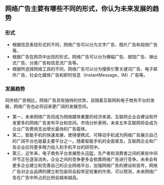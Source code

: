 ## 网络广告主要有哪些不同的形式，你认为未来发展的趋势

### 形式
* 根据信息表现形式的不同，网络广告可以分为文字广告、图片广告和视频广告等。  
* 根据广告在网页中出现的形式，网络广告可以分为横幅广告、按钮广告、弹出式广告、分类广告和信息流广告等。  
* 根据所选择网络工具的不同，网络广告可以分为搜索引擎关键词广告、电子邮件广告、社会化媒体广告和即时信息（InstantMessage，IM）广告等。  

### 发展趋势
同传统广告相比，网络广告具有独特的优势，且随着互联网和电子商务平台的发展，网络广告也必将迎来更广阔的发展空间。  
* 第一，未来网络广告将成为网络媒体重要的经济来源，互联网企业会建设和开发更多的网络广告发布平台和空间。市场分析表明，未来五年互联网将会成为企业广告费用支出增长最快的广告载体。  
* 第二，智能手机的快速发展，使得便携式、可移动手机成为网络广告展示自己的广阔平台也是最主要平台之一。随着智能手机的全面普及，互联网企业和广告企业应将更多精力投入到手机平台的研究中。  
* 第三，近年来，电子商务平台发展势头迅猛，生产者和消费者之间的某些中间环节正在逐渐消失，企业之间的竞争更多会依靠网络广告进行竞争。未来会有更多企业建立和完善自己的企业网络平台，加强网络广告的建设和宣传，网络广告对企业品牌的建立和包装将会起举足轻重的作用，可以预测，未来网络广告在广告中所占的比例会越来越高。
